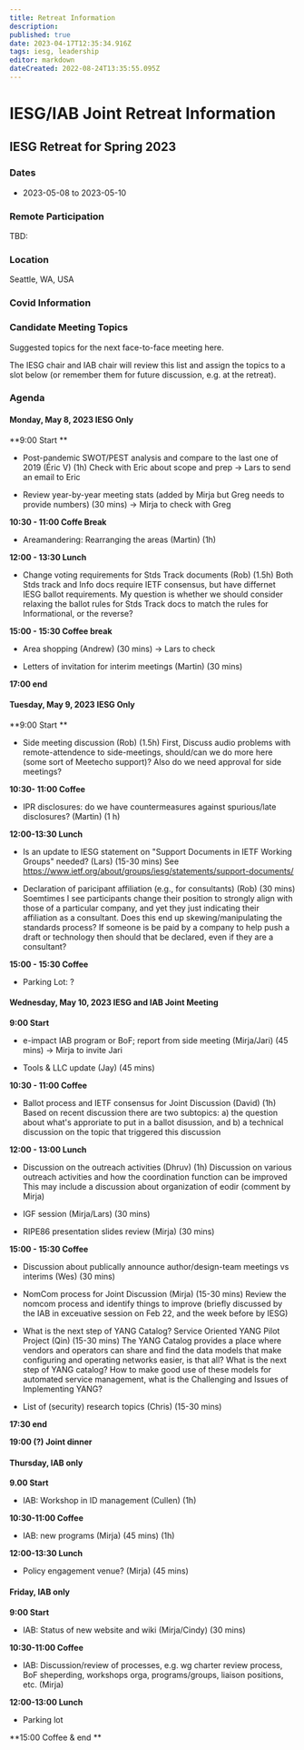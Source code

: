```yaml
---
title: Retreat Information
description: 
published: true
date: 2023-04-17T12:35:34.916Z
tags: iesg, leadership
editor: markdown
dateCreated: 2022-08-24T13:35:55.095Z
---
```


# IESG/IAB Joint Retreat Information
##  IESG Retreat for Spring 2023 

### Dates 

* 2023-05-08 to 2023-05-10

### Remote Participation 

TBD:

### Location 

Seattle, WA, USA

### Covid Information 

### Candidate Meeting Topics
Suggested topics for the next face-to-face meeting here.

The IESG chair and IAB chair will review this list and assign the topics to a slot below (or remember them for future discussion, e.g. at the retreat).













### Agenda 


#### Monday, May 8, 2023 IESG Only

**9:00 Start **

* Post-pandemic SWOT/PEST analysis and compare to the last one of 2019 (Éric V) (1h)
Check with Eric about scope and prep -> Lars to send an email to Eric

* Review year-by-year meeting stats (added by Mirja but Greg needs to provide numbers) (30 mins)
-> Mirja to check with Greg 

**10:30 - 11:00 Coffe Break**

* Areamandering: Rearranging the areas (Martin) (1h)

**12:00 - 13:30 Lunch**

* Change voting requirements for Stds Track documents (Rob) (1.5h)
Both Stds track and Info docs require IETF consensus, but have differnet IESG ballot requirements.  My question is whether we should consider relaxing the ballot rules for Stds Track docs to match the rules for Informational, or the reverse?


**15:00 - 15:30 Coffee break**


* Area shopping (Andrew) (30 mins)
-> Lars to check

* Letters of invitation for interim meetings (Martin) (30 mins)


**17:00 end**


#### Tuesday, May 9, 2023 IESG Only

**9:00 Start **

* Side meeting discussion (Rob) (1.5h)
First, Discuss audio problems with remote-attendence to side-meetings, should/can we do more here (some sort of Meetecho support)? 
Also do we need approval for side meetings?



**10:30- 11:00 Coffee**

* IPR disclosures: do we have countermeasures against spurious/late disclosures? (Martin) (1 h)



**12:00-13:30 Lunch**

* Is an update to IESG statement on "Support Documents in IETF Working Groups" needed? (Lars) (15-30 mins) 
See https://www.ietf.org/about/groups/iesg/statements/support-documents/

* Declaration of paricipant affiliation (e.g., for consultants) (Rob) (30 mins)
Soemtimes I see participants change their position to strongly align with those of a particular company, and yet they just indicating their affiliation as a consultant.  Does this end up skewing/manipulating the standards process?  If someone is be paid by a company to help push a draft or technology then should that be declared, even if they are a consultant?

**15:00 - 15:30 Coffee**

* Parking Lot: ?

#### Wednesday, May 10, 2023 IESG and IAB Joint Meeting

**9:00 Start**

* e-impact IAB program or BoF; report from side meeting (Mirja/Jari) (45 mins)
-> Mirja to invite Jari

* Tools & LLC update (Jay) (45 mins) 


**10:30 - 11:00 Coffee**

* Ballot process and IETF consensus for Joint Discussion (David) (1h)
Based on recent discussion there are two subtopics: a) the question about what's approriate to put in a ballot disussion, and b) a technical discussion on the topic that triggered this discussion

**12:00 - 13:00 Lunch**

* Discussion on the outreach activities (Dhruv) (1h)
Discussion on various outreach activities and how the coordination function can be improved
This may include a discussion about organization of eodir (comment by Mirja)

* IGF session (Mirja/Lars) (30 mins)

* RIPE86 presentation slides review (Mirja) (30 mins)

**15:00 - 15:30 Coffee**

*  Discussion about publically announce author/design-team meetings vs interims  (Wes) (30 mins)

* NomCom process for Joint Discussion (Mirja) (15-30 mins)
Review the nomcom process and identify things to improve (briefly discussed by the IAB in exceuative session on Feb 22, and the week before by IESG)


* What is the next step of YANG Catalog? Service Oriented YANG Pilot Project (Qin) (15-30 mins)
The YANG Catalog provides a place where vendors and operators can share and find the data models that make configuring and operating networks easier, is that all? What is the next step of YANG catalog? How to make good use of these models for automated service management, what is the Challenging and Issues of Implementing YANG? 

* List of (security) research topics (Chris) (15-30 mins)

**17:30 end**

**19:00 (?) Joint dinner**


#### Thursday, IAB only 

**9.00 Start**

* IAB: Workshop in ID management (Cullen) (1h)

**10:30-11:00 Coffee**

* IAB: new programs (Mirja) (45 mins) (1h)



**12:00-13:30 Lunch**

* Policy engagement venue? (Mirja) (45 mins)

#### Friday, IAB only

**9:00 Start**

* IAB: Status of new website and wiki (Mirja/Cindy) (30 mins)

**10:30-11:00 Coffee**

* IAB: Discussion/review of processes, e.g. wg charter review process, BoF sheperding, workshops orga, programs/groups, liaison positions, etc. (Mirja)

**12:00-13:00 Lunch**

* Parking lot

**15:00 Coffee & end **




